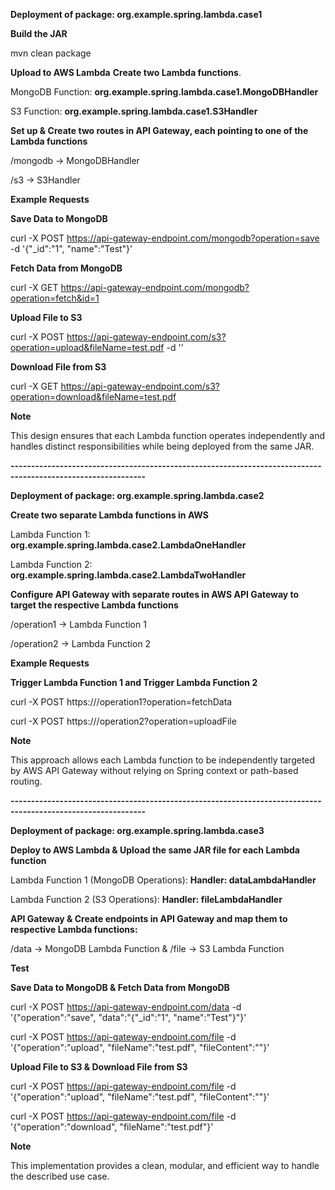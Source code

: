 **Deployment of package: org.example.spring.lambda.case1**

**Build the JAR**

mvn clean package

**Upload to AWS Lambda** **Create two Lambda functions**.

MongoDB Function: **org.example.spring.lambda.case1.MongoDBHandler**

S3 Function: **org.example.spring.lambda.case1.S3Handler**

**Set up & Create two routes in API Gateway, each pointing to one of the Lambda functions**

/mongodb → MongoDBHandler

/s3 → S3Handler

**Example Requests**

**Save Data to MongoDB**

curl -X POST https://api-gateway-endpoint.com/mongodb?operation=save -d '{"_id":"1", "name":"Test"}'

**Fetch Data from MongoDB**

curl -X GET https://api-gateway-endpoint.com/mongodb?operation=fetch&id=1

**Upload File to S3**

curl -X POST https://api-gateway-endpoint.com/s3?operation=upload&fileName=test.pdf -d '<base64-file-content>'

**Download File from S3**

curl -X GET https://api-gateway-endpoint.com/s3?operation=download&fileName=test.pdf

**Note**

This design ensures that each Lambda function operates independently and handles distinct responsibilities while being deployed from the same JAR.

**-------------------------------------------------------------------------------------------------------------**

**Deployment of package: org.example.spring.lambda.case2**

**Create two separate Lambda functions in AWS**

Lambda Function 1: **org.example.spring.lambda.case2.LambdaOneHandler**

Lambda Function 2: **org.example.spring.lambda.case2.LambdaTwoHandler**

**Configure API Gateway with separate routes in AWS API Gateway to target the respective Lambda functions**

/operation1 → Lambda Function 1

/operation2 → Lambda Function 2

**Example Requests**

**Trigger Lambda Function 1  and Trigger Lambda Function 2**

curl -X POST https://<api-gateway-endpoint>/operation1?operation=fetchData

curl -X POST https://<api-gateway-endpoint>/operation2?operation=uploadFile

**Note**

This approach allows each Lambda function to be independently targeted by AWS API Gateway without relying on Spring context or path-based routing.

**-------------------------------------------------------------------------------------------------------------**

**Deployment of package: org.example.spring.lambda.case3**

**Deploy to AWS Lambda & Upload the same JAR file for each Lambda function**

Lambda Function 1 (MongoDB Operations): **Handler: dataLambdaHandler**

Lambda Function 2 (S3 Operations):  **Handler: fileLambdaHandler**

**API Gateway & Create endpoints in API Gateway and map them to respective Lambda functions:**

/data → MongoDB Lambda Function  &  /file → S3 Lambda Function

**Test**

**Save Data to MongoDB & Fetch Data from MongoDB**

curl -X POST https://api-gateway-endpoint.com/data -d '{"operation":"save", "data":"{\"_id\":\"1\", \"name\":\"Test\"}"}'

curl -X POST https://api-gateway-endpoint.com/file -d '{"operation":"upload", "fileName":"test.pdf", "fileContent":"<base64-content>"}'


**Upload File to S3 & Download File from S3**

curl -X POST https://api-gateway-endpoint.com/file -d '{"operation":"upload", "fileName":"test.pdf", "fileContent":"<base64-content>"}'

curl -X POST https://api-gateway-endpoint.com/file -d '{"operation":"download", "fileName":"test.pdf"}'

**Note**

This implementation provides a clean, modular, and efficient way to handle the described use case.
